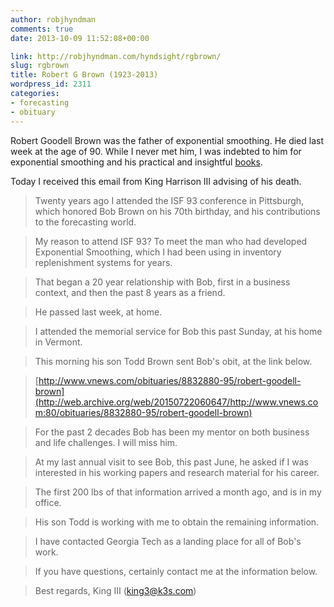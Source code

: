 ```yaml
---
author: robjhyndman
comments: true
date: 2013-10-09 11:52:08+00:00

link: http://robjhyndman.com/hyndsight/rgbrown/
slug: rgbrown
title: Robert G Brown (1923-2013)
wordpress_id: 2311
categories:
- forecasting
- obituary
---
```


Robert Goodell Brown was the father of exponential smoothing. He died last week at the age of 90. While I never met him, I was indebted to him for exponential smoothing and his practical and insightful [books](http://www.amazon.com/Smoothing-Forecasting-Prediction-Discrete-Editions/dp/0486495922/?tag=prorobjhyn-20).

Today I received this email from King Harrison III advising of his death.<!-- more -->

>Twenty years ago I attended the ISF 93 conference in Pittsburgh, which honored Bob Brown on his 70th birthday, and his contributions to the forecasting world.

>My reason to attend ISF 93? To meet the man who had developed Exponential Smoothing, which I had been using in inventory replenishment systems for years.

>That began a 20 year relationship with Bob, first in a business context, and then the past 8 years as a friend.

>He passed last week, at home.

>I attended the memorial service for Bob this past Sunday, at his home in Vermont.

>This morning his son Todd Brown sent Bob's obit, at the link below. 

>[http://www.vnews.com/obituaries/8832880-95/robert-goodell-brown](http://web.archive.org/web/20150722060647/http://www.vnews.com:80/obituaries/8832880-95/robert-goodell-brown)

>For the past 2 decades Bob has been my mentor on both business and life challenges. I will miss him.

>At my last annual visit to see Bob, this past June, he asked if I was interested in his working papers and research material for his career.

>The first 200 lbs of that information arrived a month ago, and is in my office.

>His son Todd is working with me to obtain the remaining information.

>I have contacted Georgia Tech as a landing place for all of Bob's work.

>If you have questions, certainly contact me at the information below.

>Best regards,
>King III ([king3@k3s.com](mailto:king3@k3s.com))

